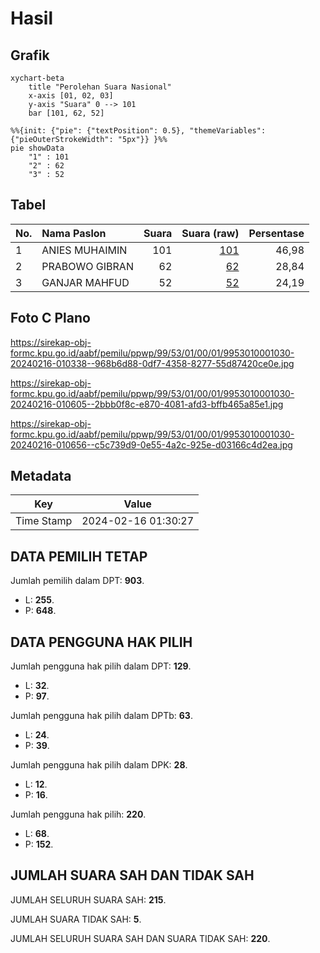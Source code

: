 # Hasil

## Grafik

```mermaid
xychart-beta
    title "Perolehan Suara Nasional"
    x-axis [01, 02, 03]
    y-axis "Suara" 0 --> 101
    bar [101, 62, 52]
```

```mermaid
%%{init: {"pie": {"textPosition": 0.5}, "themeVariables": {"pieOuterStrokeWidth": "5px"}} }%%
pie showData
    "1" : 101
    "2" : 62
    "3" : 52
```

## Tabel

| No. | Nama Paslon    | Suara | Suara (raw) | Persentase |
|:--- |:-------------- | -----:| -----------:| ----------:|
| 1   | ANIES MUHAIMIN | 101   | [101][p-1]  | 46,98      |
| 2   | PRABOWO GIBRAN | 62    | [62][p-2]   | 28,84      |
| 3   | GANJAR MAHFUD  | 52    | [52][p-3]   | 24,19      |


[p-1]: https://github.com/gigit-pemilu/pemilu-2024/blob/main/pilpres/hitung-suara/sub/99-luar-negeri/sub/53-jeddah-arab-saudi/sub/01-jeddah-arab-saudi/sub/0001-jeddah-arab-saudi/sub/030-ksk-018/sub/paslon-1.txt
[p-2]: https://github.com/gigit-pemilu/pemilu-2024/blob/main/pilpres/hitung-suara/sub/99-luar-negeri/sub/53-jeddah-arab-saudi/sub/01-jeddah-arab-saudi/sub/0001-jeddah-arab-saudi/sub/030-ksk-018/sub/paslon-2.txt
[p-3]: https://github.com/gigit-pemilu/pemilu-2024/blob/main/pilpres/hitung-suara/sub/99-luar-negeri/sub/53-jeddah-arab-saudi/sub/01-jeddah-arab-saudi/sub/0001-jeddah-arab-saudi/sub/030-ksk-018/sub/paslon-3.txt

## Foto C Plano

https://sirekap-obj-formc.kpu.go.id/aabf/pemilu/ppwp/99/53/01/00/01/9953010001030-20240216-010338--968b6d88-0df7-4358-8277-55d87420ce0e.jpg

https://sirekap-obj-formc.kpu.go.id/aabf/pemilu/ppwp/99/53/01/00/01/9953010001030-20240216-010605--2bbb0f8c-e870-4081-afd3-bffb465a85e1.jpg

https://sirekap-obj-formc.kpu.go.id/aabf/pemilu/ppwp/99/53/01/00/01/9953010001030-20240216-010656--c5c739d9-0e55-4a2c-925e-d03166c4d2ea.jpg


## Metadata

| Key        | Value               |
| ---------- | ------------------- |
| Time Stamp | 2024-02-16 01:30:27 |


## DATA PEMILIH TETAP

Jumlah pemilih dalam DPT: **903**.
 * L: **255**.
 * P: **648**.

## DATA PENGGUNA HAK PILIH

Jumlah pengguna hak pilih dalam DPT: **129**.
 * L: **32**.
 * P: **97**.

Jumlah pengguna hak pilih dalam DPTb: **63**.
 * L: **24**.
 * P: **39**.

Jumlah pengguna hak pilih dalam DPK: **28**.
 * L: **12**.
 * P: **16**.

Jumlah pengguna hak pilih: **220**.
 * L: **68**.
 * P: **152**.

## JUMLAH SUARA SAH DAN TIDAK SAH

JUMLAH SELURUH SUARA SAH: **215**.

JUMLAH SUARA TIDAK SAH: **5**.

JUMLAH SELURUH SUARA SAH DAN SUARA TIDAK SAH: **220**.


